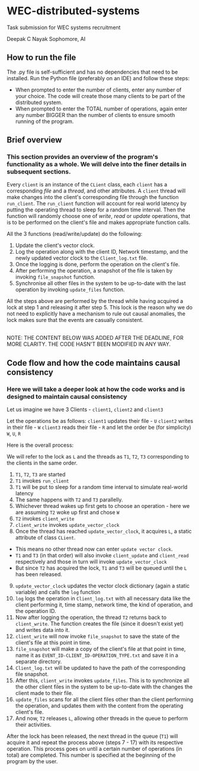 # WEC-distributed-systems
Task submission for WEC systems recruitment

Deepak C Nayak 
Sophomore, AI

## How to run the file
The .py file is self-sufficient and has no dependencies that need to be installed.
Run the Python file (preferably on an IDE) and follow these steps:
- When prompted to enter the number of clients, enter any number of your choice. The code will create those many clients to be part of the distributed system.
- When prompted to enter the TOTAL number of operations, again enter any number BIGGER than the number of clients to ensure smooth running of the program.

## Brief overview 
### This section provides an overview of the program's functionality as a whole. We will delve into the finer details in subsequent sections.

Every `client` is an instance of the `CLient` class, each `client` has a corresponding _file_ and a _thread_, and other attributes.
A `client` thread will make changes into the client's corresponding file through the function `run_client`.
The `run_client` function will account for real world latency by putting the operating thread to sleep for a random time interval.
Then the function will randomly choose one of _write_, _read_ or _update_ operations, that is to be performed on the client's file and makes appropriate function calls.

All the 3 functions (read/write/update) do the following:
1. Update the client's vector clock.
2. Log the operation along with the client ID, Network timestamp, and the newly updated vector clock to the `Client_log.txt` file.
3. Once the logging is done, perform the operation on the client's file.
4. After performing the operation, a snapshot of the file is taken by invoking `file_snapshot` function.
5. Synchronise all other files in the system to be up-to-date with the last operation by invoking `update_files` function.

All the steps above are performed by the thread while having acquired a lock at step 1 and releasing it after step 5.
This lock is the reason why we do not need to explicitly have a mechanism to rule out causal anomalies, the lock makes sure that the events are casually consistent.

<br>
NOTE: THE CONTENT BELOW WAS ADDED AFTER THE DEADLINE, FOR MORE CLARITY. THE CODE HASN'T BEEN MODIFIED IN ANY WAY.
<br>


## Code flow and how the code maintains causal consistency
### Here we will take a deeper look at how the code works and is designed to maintain causal consistency

Let us imagine we have 3 Clients - `client1`, `client2` and `client3`

Let the operations be as follows:
`client1` updates their file - `U`
`client2` writes in their file - `W`
`client3` reads their file - `R`
and let the order be (for simplicity) `W`, `U`, `R`

Here is the overall process:

We will refer to the lock as `L` and the threads as `T1`, `T2`, `T3` corresponding to the clients in the same order.

1. `T1`, `T2`, `T3` are started
2. `T1` invokes `run_client`
3. `T1` will be put to sleep for a random time interval to simulate real-world latency
4. The same happens with `T2` and `T3` parallelly.
5. Whichever thread wakes up first gets to choose an operation - here we are assuming `T2` woke up first and chose `W`
6. `T2` invokes `client_write`
7. `client_write` invokes `update_vector_clock`
8. Once the thread has reached `update_vector_clock`, it acquires `L`, a static attribute of class `CLient`.
  - This means no other thread now can enter `update vector clock`.
  - `T1` and `T3` (in that order) will also invoke `client_update` and `client_read` respectively and those in turn will invoke `update_vector_clock`
  - But since `T2` has acquired the lock, `T1` and `T3` will be queued until the `L` has been released.

9. `update_vector_clock` updates the vector clock dictionary (again a static variable) and calls the `log` function
10. `log` logs the operation in `Client_log.txt` with all necessary data like the client performing it, time stamp, network time, the kind of operation, and the operation ID.
11.  Now after logging the operation, the thread `T2` returns back to `client_write`. The function creates the file (since it doesn't exist yet) and writes data into it.
12.  `client_write` will now invoke `file_snapshot` to save the state of the client's file at this point in time.
13.  `file_snapshot` will make a copy of the client's file at that point in time, name it as `EVENT_ID-CLIENT_ID-OPERATION_TYPE.txt` and save it in a separate directory.
14.  `Client_log.txt` will be updated to have the path of the corresponding file snapshot.
15.  After this, `client_write` invokes `update_files`. This is to synchronize all the other client files in the system to be up-to-date with the changes the client made to their file.
16.  `update_files` scans for all the client files other than the client performing the operation, and updates them with the content from the operating client's file.
17.  And now, `T2` releases `L`, allowing other threads in the queue to perform their activities. 

After the lock has been released, the next thread in the queue (`T1`) will acquire it and repeat the process above (steps 7 - 17) with its respective operation.
This process goes on until a certain number of operations (in total) are completed. This number is specified at the beginning of the program by the user.

   


